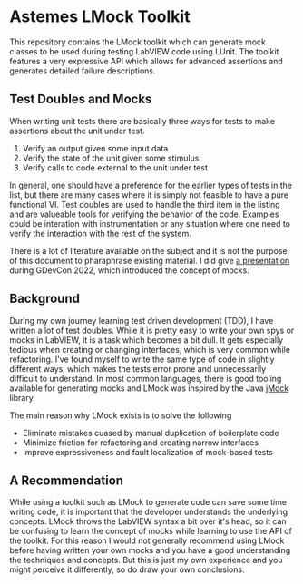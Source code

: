 # Astemes LMock Toolkit

This repository contains the LMock toolkit which can generate mock classes to be used during testing LabVIEW code using LUnit.
The toolkit features a very expressive API which allows for advanced assertions and generates detailed failure descriptions.

## Test Doubles and Mocks

When writing unit tests there are basically three ways for tests to make assertions about the unit under test. 

1. Verify an output given some input data 
2. Verify the state of the unit given some stimulus
3. Verify calls to code external to the unit under test

In general, one should have a preference for the earlier types of tests in the list, but there are many cases where it is simply not feasible to have a pure functional VI. 
Test doubles are used to handle the third item in the listing and are valueable tools for verifying the behavior of the code.
Examples could be interation with instrumentation or any situation where one need to verify the interaction with the rest of the system. 

There is a lot of literature available on the subject and it is not the purpose of this document to pharaphrase existing material.
I did give [a presentation](https://www.youtube.com/watch?v=6cfifZbhZsE&t=44s) during GDevCon 2022, which introduced the concept of mocks.

## Background

During my own journey learning test driven development (TDD), I have written a lot of test doubles.
While it is pretty easy to write your own spys or mocks in LabVIEW, it is a task which becomes a bit dull.
It gets especially tedious when creating or changing interfaces, which is very common while refactoring.
I've found myself to write the same type of code in slightly different ways, which makes the tests error prone and unnecessarily difficult to understand.
In most common languages, there is good tooling available for generating mocks and LMock was inspired by the Java [jMock](http://jmock.org/) library.

The main reason why LMock exists is to solve the following
- Eliminate mistakes cuased by manual duplication of boilerplate code
- Minimize friction for refactoring and creating narrow interfaces
- Improve expressiveness and fault localization of mock-based tests

## A Recommendation

While using a toolkit such as LMock to generate code can save some time writing code, it is important that the developer understands the underlying concepts.
LMock throws the LabVIEW syntax a bit over it's head, so it can be confusing to learn the concept of mocks while learning to use the API of the toolkit.
For this reason I would not generally recommend using LMock before having written your own mocks and you have a good understanding the techniques and concepts.
But this is just my own experience and you might perceive it differently, so do draw your own conclusions.
